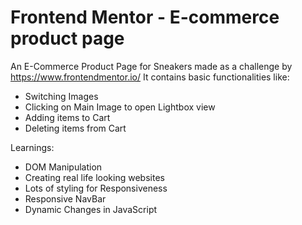 # Frontend Mentor - E-commerce product page

An E-Commerce Product Page for Sneakers made as a challenge by https://www.frontendmentor.io/
It contains basic functionalities like:
- Switching Images
- Clicking on Main Image to open Lightbox view
- Adding items to Cart
- Deleting items from Cart

Learnings:
- DOM Manipulation
- Creating real life looking websites
- Lots of styling for Responsiveness
- Responsive NavBar
- Dynamic Changes in JavaScript
